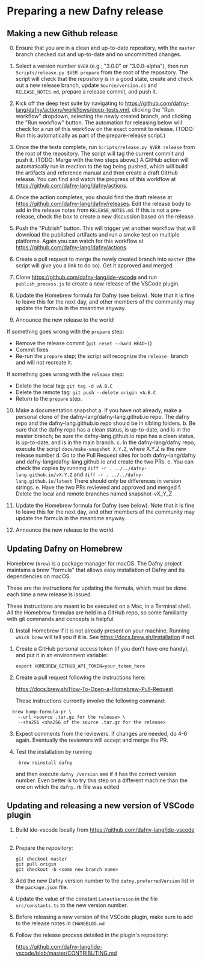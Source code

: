 # Preparing a new Dafny release

## Making a new Github release

0. Ensure that you are in a clean and up-to-date repository, with the `master`
   branch checked out and up-to-date and no uncommitted changes.

1. Select a version number `$VER` (e.g., "3.0.0" or "3.0.0-alpha"), then run
   `Scripts/release.py $VER prepare` from the root of the repository.  The
   script will check that the repository is in a good state, create and check
   out a new release branch, update `Source/version.cs` and `RELEASE_NOTES.md`,
   prepare a release commit, and push it.

2. Kick off the deep test suite by navigating to
   <https://github.com/dafny-lang/dafny/actions/workflows/deep-tests.yml>,
   clicking the "Run workflow" dropdown, selecting the newly created branch, and
   clicking the "Run workflow" button. The automation for releasing below will
   check for a run of this workflow on the exact commit to release.  (TODO:
   Run this automatically as part of the prepare-release script.)

3. Once the the tests complete, run `Scripts/release.py $VER release` from the
   root of the repository.  The script will tag the current commit and push
   it. (TODO: Merge with the two steps above.)  A GitHub action will
   automatically run in reaction to the tag being pushed, which will build the
   artifacts and reference manual and then create a draft GitHub release. You
   can find and watch the progress of this workflow at
   <https://github.com/dafny-lang/dafny/actions>.

4. Once the action completes, you should find the draft release at
   <https://github.com/dafny-lang/dafny/releases>. Edit the release body to add in
   the release notes from `RELEASE_NOTES.md`.  If this is not a pre-release,
   check the box to create a new discussion based on the release.

5. Push the "Publish" button. This will trigger yet another workflow
   that will download the published artifacts and run a smoke test
   on multiple platforms. Again you can watch for this workflow at
   <https://github.com/dafny-lang/dafny/actions>.

6. Create a pull request to merge the newly created branch into `master` (the
   script will give you a link to do so).  Get it approved and merged.

7. Clone <https://github.com/dafny-lang/ide-vscode> and run `publish_process.js`
   to create a new release of the VSCode plugin.

8. Update the Homebrew formula for Dafny (see below).
   Note that it is fine to leave this for the next day,
   and other members of the community may update the formula
   in the meantime anyway.

9. Announce the new release to the world!

If something goes wrong with the `prepare` step:

- Remove the release commit (`git reset --hard HEAD~1`)
- Commit fixes
- Re-run the `prepare` step; the script will recognize the `release-` branch and will not recreate it.

If something goes wrong with the `release` step:
- Delete the local tag: `git tag -d vA.B.C`
- Delete the remote tag: `git push --delete origin vA.B.C`
- Return to the `prepare` step.

10. Make a documentation snapshot
   a. If you have not already, make a personal clone of the 
      dafny-lang/dafny-lang.github.io repo. The dafny repo and the 
      dafny-lang.github.io repo should be in sibling folders.
   b. Be sure that the dafny repo has a clean status, is up-to-date, and
      is in the master branch; be sure the dafny-lang.github.io repo has
      a clean status, is up-to-date, and is in the main branch.
   c. In the dafny-lang/dafny repo, execute the script
      `docs/make-snapshot X.Y.Z`, where X.Y.Z is the new release number
   d. Go to the Pull Request sites for both dafny-lang/dafny and
      dafny-lang/dafny-lang.github.io and create the two PRs.
   e. You can check the copies by running
      `diff -r . ../../dafny-lang.github.io/vX.Y.Z` and
      `diff -r . ../../dafny-lang.github.io/latest`
      There should only be differences in version strings.
   e. Have the two PRs reviewed and approved and merged
   f. Delete the local and remote branches named snapshot-vX_Y_Z

11. Update the Homebrew formula for Dafny (see below).
    Note that it is fine to leave this for the next day,
    and other members of the community may update the formula
    in the meantime anyway.

12. Announce the new release to the world.

## Updating Dafny on Homebrew

Homebrew (`brew`) is a package manager for macOS. The Dafny project
maintains a brew "formula" that allows easy installation of Dafny and
its dependencies on macOS.

These are the instructions for updating the formula, which must be done
each time a new release is issued.

These instructions are meant to be executed on a Mac, in a Terminal shell.
All the Homebrew formulas are held in a GitHub repo, so some familiarity
with git commands and concepts is helpful.

0. Install Homebrew if it is not already present on your machine.
   Running `which brew` will tell you if it is. See
   <https://docs.brew.sh/Installation> if not.

1. Create a GitHub personal access token (if you don't have one handy),
   and put it in an environment variable:

   ```
   export HOMEBREW_GITHUB_API_TOKEN=your_token_here
   ```

2. Create a pull request following the instructions here:

    <https://docs.brew.sh/How-To-Open-a-Homebrew-Pull-Request>

   These instructions currently involve the following command:

```
  brew bump-formula-pr \
    --url <source .tar.gz for the release> \
    --sha256 <sha256 of the source .tar.gz for the release>
```

3. Expect comments from the reviewers. If changes are needed, do 4-6
   again. Eventually the reviewers will accept and merge the PR.

4. Test the installation by running

        brew reinstall dafny

   and then execute `dafny /version` see if it has the correct version
   number. Even better is to try this step on a different machine than
   the one on which the `dafny.rb` file was edited

## Updating and releasing a new version of VSCode plugin

1. Build ide-vscode locally from https://github.com/dafny-lang/ide-vscode .

2. Prepare the repository:

       git checkout master
       git pull origin
       git checkout -b <some new branch name>

3. Add the new Dafny version number to the `dafny.preferredVersion` list in the `package.json` file.

4. Update the value of the constant `LatestVersion` in the file `src/constants.ts` to the new version number.

5. Before releasing a new version of the VSCode plugin, make sure to add to the release notes in `CHANGELOG.md`

6. Follow the release process detailed in the plugin's repository:

   <https://github.com/dafny-lang/ide-vscode/blob/master/CONTRIBUTING.md>
